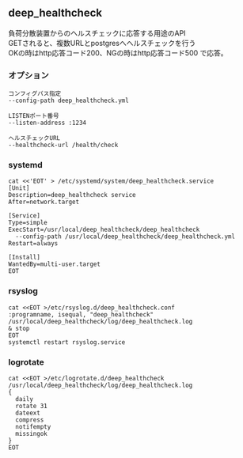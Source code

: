 ## deep_healthcheck
負荷分散装置からのヘルスチェックに応答する用途のAPI  
GETされると、複数URLとpostgresへヘルスチェックを行う  
OKの時はhttp応答コード200、NGの時はhttp応答コード500 で応答。  

### オプション
```
コンフィグパス指定
--config-path deep_healthcheck.yml

LISTENポート番号
--listen-address :1234

ヘルスチェックURL
--healthcheck-url /health/check
```

### systemd
```
cat <<'EOT' > /etc/systemd/system/deep_healthcheck.service
[Unit]
Description=deep_healthcheck service
After=network.target

[Service]
Type=simple
ExecStart=/usr/local/deep_healthcheck/deep_healthcheck
  --config-path /usr/local/deep_healthcheck/deep_healthcheck.yml
Restart=always

[Install]
WantedBy=multi-user.target
EOT
```

### rsyslog
```
cat <<EOT >/etc/rsyslog.d/deep_healthcheck.conf
:programname, isequal, "deep_healthcheck" /usr/local/deep_healthcheck/log/deep_healthcheck.log
& stop
EOT
systemctl restart rsyslog.service
```
### logrotate
```
cat <<EOT >/etc/logrotate.d/deep_healthcheck
/usr/local/deep_healthcheck/log/deep_healthcheck.log
{
  daily
  rotate 31
  dateext
  compress
  notifempty
  missingok
}
EOT
```
